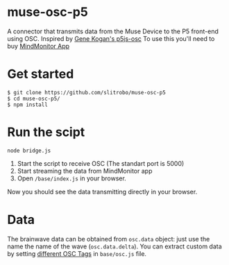 # muse-osc-p5
A connector that transmits data from the Muse Device to the P5 front-end using OSC.
Inspired by [Gene Kogan's p5js-osc](https://github.com/genekogan/p5js-osc)
To use this you'll need to buy [MindMonitor App](https://mind-monitor.com/)

# Get started

```
$ git clone https://github.com/slitrobo/muse-osc-p5
$ cd muse-osc-p5/
$ npm install
```

# Run the scipt

```
node bridge.js
```

1. Start the script to receive OSC (The standart port is 5000)
2. Start streaming the data from MindMonitor app
3. Open `/base/index.js` in your browser.

Now you should see the data transmitting directly in your browser.


# Data

The brainwave data can be obtained from `osc.data` object: just use the name the name of the wave (`osc.data.delta`).
You can extract custom data by setting [different OSC Tags](https://mind-monitor.com/FAQ.php#oscspec) in `base/osc.js` file.

